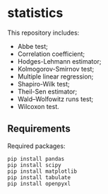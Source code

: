 # statistics 

This repository includes: 

- Abbe test; 
- Correlation coefficient; 
- Hodges-Lehmann estimator; 
- Kolmogorov-Smirnov test; 
- Multiple linear regression; 
- Shapiro-Wilk test; 
- Theil-Sen estimator; 
- Wald–Wolfowitz runs test; 
- Wilcoxon test. 

## Requirements 

Required packages: 

```
pip install pandas
pip install scipy
pip install matplotlib
pip install tabulate
pip install openpyxl
```
